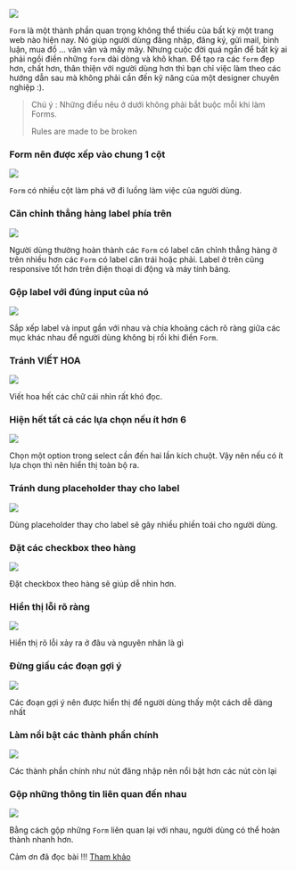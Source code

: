 ![](https://images.viblo.asia/07150372-9775-4d49-8fef-b39ebe86a8b2.jpeg)


`Form` là một thành phần quan trọng không thể thiếu của bất kỳ một trang web nào hiện nay. Nó giúp người dùng đăng nhập, đăng ký, gửi mail, bình luận, mua đồ ... vân vân và mây mây. Nhưng cuộc đời quá ngắn để bất kỳ ai phải ngồi điền những `form` dài dòng và khô khan. Để tạo ra các `form` đẹp hơn, chất hơn, thân thiện với người dùng hơn thì bạn chỉ việc làm theo các hướng dẫn sau mà không phải cần đến kỹ năng của một designer chuyên nghiệp :).

> Chú ý : Những điều nêu ở dưới không phải bắt buộc mỗi khi làm Forms. 
> 
> Rules are made to be broken


### Form nên được xếp vào chung 1 cột
![](https://images.viblo.asia/bcaa7044-2634-4ef7-aa7e-ff7c3209e0d6.jpeg)

`Form` có nhiều cột làm phá vỡ đi luồng làm việc của người dùng.


### Căn chỉnh thẳng hàng label phía trên
![](https://images.viblo.asia/f110ece8-07e4-4fad-ac8a-fc200e63d614.jpeg)

Người dùng thường hoàn thành các `Form` có label căn chỉnh thẳng hàng ở trên nhiều hơn các `Form` có label căn trái hoặc phải. Label ở trên cũng responsive tốt hơn trên điện thoại di động và máy tính bảng.


### Gộp label với đúng input của nó
![](https://images.viblo.asia/c9a1d95b-5c7e-4c48-a051-e72556056594.jpeg)

Sắp xếp label và input gần với nhau và chia khoảng cách rõ ràng giữa các mục khác nhau để người dùng không bị rối khi điền `Form`.


### Tránh VIẾT HOA
![](https://images.viblo.asia/f918ff5d-73a7-4660-ba43-73be2b58de5d.jpeg)

Viết hoa hết các chữ cái nhìn rất khó đọc.


### Hiện hết tất cả các lựa chọn nếu ít hơn 6
![](https://images.viblo.asia/f562766c-243b-4fe8-b0bc-0bb0111da2c3.jpeg)

Chọn một option trong select cần đến hai lần kích chuột. Vậy nên nếu có ít lựa chọn thì nên hiển thị toàn bộ ra.


### Tránh dung placeholder thay cho label
![](https://images.viblo.asia/9a443b93-4f67-425e-b848-d067bfa7c08d.jpeg)

Dùng placeholder thay cho label sẽ gây nhiều phiền toái cho người dùng.


### Đặt các checkbox theo hàng
![](https://images.viblo.asia/1a856bfd-9256-4b79-81db-7b554b1df3bd.jpeg)

Đặt checkbox theo hàng sẽ giúp dễ nhìn hơn.


### Hiển thị lỗi rõ ràng
![](https://images.viblo.asia/a723ba01-9473-4fcb-8b44-039075acf186.jpeg)

Hiển thị rõ lỗi xảy ra ở đâu và nguyên nhân là gì


### Đừng giấu các đoạn gợi ý
![](https://images.viblo.asia/ee90a2b0-3776-405a-9f89-42ea24b3080c.jpeg)

Các đoạn gợi ý nên được hiển thị để người dùng thấy một cách dễ dàng nhất


### Làm nổi bật các thành phần chính
![](https://images.viblo.asia/53eb0864-c533-46d2-8cb2-94d0844e6a4e.jpeg)

Các thành phần chính như nút đăng nhập nên nổi bật hơn các nút còn lại


### Gộp những thông tin liên quan đến nhau
![](https://images.viblo.asia/5072ffd4-c94a-42cb-a00e-db95e635810e.jpeg)

Bằng cách gộp những `Form` liên quan lại với nhau, người dùng có thể hoàn thành nhanh hơn.

Cảm ơn đã đọc bài !!!
[Tham khảo](https://uxdesign.cc/design-better-forms-96fadca0f49c)